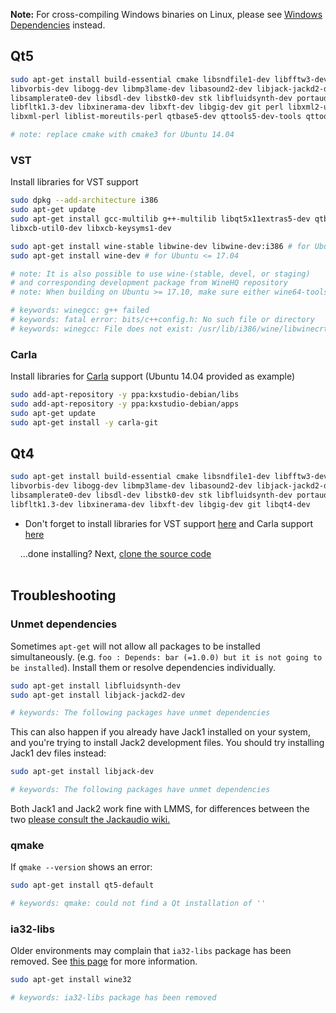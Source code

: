 **Note:** For cross-compiling Windows binaries on Linux, please see [Windows Dependencies](dependencies-windows) instead.

## Qt5
```bash
sudo apt-get install build-essential cmake libsndfile1-dev libfftw3-dev \
libvorbis-dev libogg-dev libmp3lame-dev libasound2-dev libjack-jackd2-dev \
libsamplerate0-dev libsdl-dev libstk0-dev stk libfluidsynth-dev portaudio19-dev \
libfltk1.3-dev libxinerama-dev libxft-dev libgig-dev git perl libxml2-utils \
libxml-perl liblist-moreutils-perl qtbase5-dev qttools5-dev-tools qttools5-dev

# note: replace cmake with cmake3 for Ubuntu 14.04
```

### VST
Install libraries for VST support
```bash
sudo dpkg --add-architecture i386
sudo apt-get update
sudo apt-get install gcc-multilib g++-multilib libqt5x11extras5-dev qtbase5-private-dev \
libxcb-util0-dev libxcb-keysyms1-dev

sudo apt-get install wine-stable libwine-dev libwine-dev:i386 # for Ubuntu >= 17.10
sudo apt-get install wine-dev # for Ubuntu <= 17.04

# note: It is also possible to use wine-(stable, devel, or staging)
# and corresponding development package from WineHQ repository
# note: When building on Ubuntu >= 17.10, make sure either wine64-tools or wine32-tools is installed

# keywords: winegcc: g++ failed
# keywords: fatal error: bits/c++config.h: No such file or directory
# keywords: winegcc: File does not exist: /usr/lib/i386/wine/libwinecrt0.a
```

### Carla

Install libraries for [Carla](http://kxstudio.linuxaudio.org/Applications:Carla) support (Ubuntu 14.04 provided as example)
```bash
sudo add-apt-repository -y ppa:kxstudio-debian/libs
sudo add-apt-repository -y ppa:kxstudio-debian/apps
sudo apt-get update
sudo apt-get install -y carla-git
```

## Qt4
```bash
sudo apt-get install build-essential cmake libsndfile1-dev libfftw3-dev \
libvorbis-dev libogg-dev libmp3lame-dev libasound2-dev libjack-jackd2-dev \
libsamplerate0-dev libsdl-dev libstk0-dev stk libfluidsynth-dev portaudio19-dev \
libfltk1.3-dev libxinerama-dev libxft-dev libgig-dev git libqt4-dev 
```

 * Don't forget to install libraries for VST support [here](#vst) and Carla support [here](#carla)

&nbsp;&nbsp;&nbsp;&nbsp;...done installing?  Next, [clone the source code](Compiling#clone-source-code)
<br><!-- End Section--><br>

## Troubleshooting

### Unmet dependencies
Sometimes `apt-get` will not allow all packages to be installed simultaneously. (e.g. `foo : Depends: bar (=1.0.0) but it is not going to be installed`).  Install them or resolve dependencies individually.
```bash
sudo apt-get install libfluidsynth-dev
sudo apt-get install libjack-jackd2-dev

# keywords: The following packages have unmet dependencies
```

This can also happen if you already have Jack1 installed on your system, and you're trying to install Jack2 development files. You should try installing Jack1 dev files instead:
```bash
sudo apt-get install libjack-dev

# keywords: The following packages have unmet dependencies
```

Both Jack1 and Jack2 work fine with LMMS, for differences between the two [please consult the Jackaudio wiki.](https://github.com/jackaudio/jackaudio.github.com/wiki/Q_difference_jack1_jack2)

### qmake
If `qmake --version` shows an error:
```bash
sudo apt-get install qt5-default

# keywords: qmake: could not find a Qt installation of ''
```


### ia32-libs
Older environments may complain that `ia32-libs` package has been removed.  See [this page](http://askubuntu.com/a/107249/412004) for more information.
```bash
sudo apt-get install wine32

# keywords: ia32-libs package has been removed
```